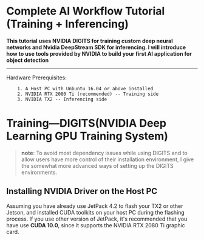# Complete AI Workflow Tutorial (Training + Inferencing)
**This tutorial uses NVIDIA DIGITS for training custom deep neural networks and Nvidia DeepStream SDK for inferencing. I will introduce how to use tools provided by NVIDIA to build your first AI application for object detection**


------------


Hardware Prerequisites:

		1. A Host PC with Unbuntu 16.04 or above installed
		2. NVIDIA RTX 2080 Ti (recommended) -- Training side
		3. NVIDIA TX2 -- Inferencing side
# Training—DIGITS(NVIDIA Deep Learning GPU Training System)

 > **note**: To avoid most dependency issues while using DIGITS and to allow users have more control of their installation environment, I give the somewhat more advanced ways of setting up the DIGITS environments.

## Installing NVIDIA Driver on the Host PC

Assuming you have already use JetPack 4.2 to flash your TX2 or other Jetson, and installed CUDA toolkits on your host PC during the flashing process. If you use other version of JetPack, it's recommended that you have use **CUDA 10.0**, since it supports the NVIDIA RTX 2080 Ti graphic card.

